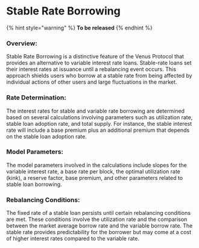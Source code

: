 # Stable Rate Borrowing

{% hint style="warning" %}
**To be released**
{% endhint %}

### Overview:

Stable Rate Borrowing is a distinctive feature of the Venus Protocol that provides an alternative to variable interest rate loans. Stable-rate loans set their interest rates at issuance until a rebalancing event occurs. This approach shields users who borrow at a stable rate from being affected by individual actions of other users and large fluctuations in the market.

### Rate Determination:

The interest rates for stable and variable rate borrowing are determined based on several calculations involving parameters such as utilization rate, stable loan adoption rate, and total supply. For instance, the stable interest rate will include a base premium plus an additional premium that depends on the stable loan adoption rate.

### Model Parameters:

The model parameters involved in the calculations include slopes for the variable interest rate, a base rate per block, the optimal utilization rate (kink), a reserve factor, base premium, and other parameters related to stable loan borrowing.

### Rebalancing Conditions:

The fixed rate of a stable loan persists until certain rebalancing conditions are met. These conditions involve the utilization rate and the comparison between the market average borrow rate and the variable borrow rate. The stable rate provides predictability for the borrower but may come at a cost of higher interest rates compared to the variable rate.
